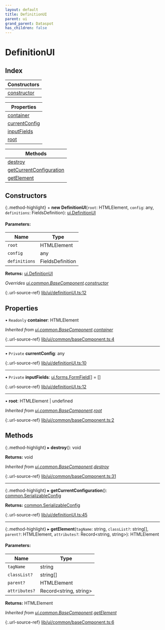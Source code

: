 ```yaml
---
layout: default
title: DefinitionUI
parent: ui
grand_parent: Dataspot
has_children: false
---
```


# DefinitionUI

## Index

| Constructors |
|-----------|
| [constructor](#constructor) |

| Properties |
|-----------|
| [container](#container) |
| [currentConfig](#currentconfig) |
| [inputFields](#inputfields) |
| [root](#root) |

| Methods |
|-----------|
| [destroy](#destroy) |
| [getCurrentConfiguration](#getcurrentconfiguration) |
| [getElement](#getelement) |

## Constructors

{:.method-highlight}
\+ **new DefinitionUI**(`root`: HTMLElement, `config`: any, `definitions`: FieldsDefinition): [ui.DefinitionUI](../ui_definitionui)

#### Parameters:

Name | Type |
------ | ------ |
`root` | HTMLElement |
`config` | any |
`definitions` | FieldsDefinition |

**Returns:** [ui.DefinitionUI](../ui_definitionui)

*Overrides [ui.common.BaseComponent](../ui_common_basecomponent).[constructor](../ui_common_basecomponent#constructor)*

{:.url-source-ref}
[lib/ui/definitionUI.ts:12](https://github.com/ascentcore/dataspot/blob/eafb62e/lib/ui/definitionUI.ts#L12)

## Properties

• `Readonly` **container**: HTMLElement

*Inherited from [ui.common.BaseComponent](../ui_common_basecomponent).[container](../ui_common_basecomponent#container)*

{:.url-source-ref}
[lib/ui/common/baseComponent.ts:4](https://github.com/ascentcore/dataspot/blob/eafb62e/lib/ui/common/baseComponent.ts#L4)

___

• `Private` **currentConfig**: any

{:.url-source-ref}
[lib/ui/definitionUI.ts:10](https://github.com/ascentcore/dataspot/blob/eafb62e/lib/ui/definitionUI.ts#L10)

___

• `Private` **inputFields**: [ui.forms.FormField](../ui_forms_formfield)[] = []

{:.url-source-ref}
[lib/ui/definitionUI.ts:12](https://github.com/ascentcore/dataspot/blob/eafb62e/lib/ui/definitionUI.ts#L12)

___

•  **root**: HTMLElement \| undefined

*Inherited from [ui.common.BaseComponent](../ui_common_basecomponent).[root](../ui_common_basecomponent#root)*

{:.url-source-ref}
[lib/ui/common/baseComponent.ts:2](https://github.com/ascentcore/dataspot/blob/eafb62e/lib/ui/common/baseComponent.ts#L2)

## Methods

{:.method-highlight}
▸ **destroy**(): void

**Returns:** void

*Inherited from [ui.common.BaseComponent](../ui_common_basecomponent).[destroy](../ui_common_basecomponent#destroy)*

{:.url-source-ref}
[lib/ui/common/baseComponent.ts:31](https://github.com/ascentcore/dataspot/blob/eafb62e/lib/ui/common/baseComponent.ts#L31)

___

{:.method-highlight}
▸ **getCurrentConfiguration**(): [common.SerializableConfig](../common_serializableconfig)

**Returns:** [common.SerializableConfig](../common_serializableconfig)

{:.url-source-ref}
[lib/ui/definitionUI.ts:45](https://github.com/ascentcore/dataspot/blob/eafb62e/lib/ui/definitionUI.ts#L45)

___

{:.method-highlight}
▸ **getElement**(`tagName`: string, `classList?`: string[], `parent?`: HTMLElement, `attributes?`: Record\<string, string>): HTMLElement

#### Parameters:

Name | Type |
------ | ------ |
`tagName` | string |
`classList?` | string[] |
`parent?` | HTMLElement |
`attributes?` | Record\<string, string> |

**Returns:** HTMLElement

*Inherited from [ui.common.BaseComponent](../ui_common_basecomponent).[getElement](../ui_common_basecomponent#getelement)*

{:.url-source-ref}
[lib/ui/common/baseComponent.ts:6](https://github.com/ascentcore/dataspot/blob/eafb62e/lib/ui/common/baseComponent.ts#L6)
